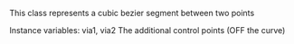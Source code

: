 This class represents a cubic bezier segment between two pointsInstance variables:	via1, via2	<Point>	The additional control points (OFF the curve)